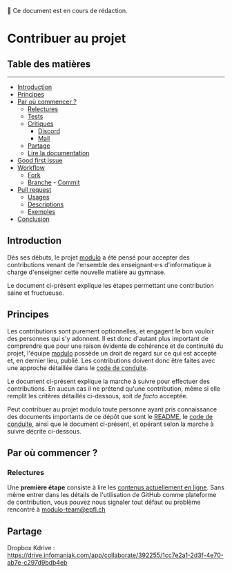 :construction: Ce document est en cours de rédaction. 

# Contribuer au projet

## Table des matières

---

- [Introduction](#introduction)
- [Principes](#principes)
- [Par où commencer ?](#par-où-commencer-?)
  - [Relectures](#relectures)
  - [Tests](#tests)
  - [Critiques](#critiques)
    - [Discord](#discord)
    - [Mail](#mail)
  - [Partage](#partage)
  - [Lire la documentation](#lire-la-documentation)
 - [Good first issue](#good-first-issue)
- [Workflow](#workflow)
  - [Fork](#fork)
  - [Branche](#branche)
  - [Commit](#commit)
- [Pull request](#pull-request)
  - [Usages](#usages)
  - [Descriptions](#descriptions)
  - [Exemples](#exemples)
- [Conclusion](#conclusion)


## Introduction

Dès ses débuts, le projet [modulo](https://modulo-info.ch) a été pensé pour accepter des contributions venant de l'ensemble des enseignant·e·s d'informatique à charge d'enseigner cette nouvelle matière au gymnase. 

Le document ci-présent explique les étapes permettant une contribution saine et fructueuse. 

## Principes 

Les contributions sont purement optionnelles, et engagent le bon vouloir des personnes qui s'y adonnent. Il est donc d'autant plus important de comprendre que pour une raison évidente de cohérence et de continuité du projet, l'équipe [modulo](https://github.com/edunumsec2/book#comit%C3%A9-de-r%C3%A9daction) possède un droit de regard sur ce qui est accepté et, en dernier lieu, publié. Les contributions doivent donc être faites avec une approche détaillée dans le [code de conduite](https://github.com/edunumsec2/book/blob/master/CODE_OF_CONDUCT.md). 

Le document ci-présent explique la marche à suivre pour effectuer des contributions. En aucun cas il ne prétend qu'une contribution, même si elle remplit les critères détaillés ci-dessous, soit *de facto* acceptée. 

Peut contribuer au projet modulo toute personne ayant pris connaissance des documents importants de ce dépôt que sont le [README](https://github.com/edunumsec2/book#readme), le [code de conduite](https://github.com/edunumsec2/book/blob/master/CODE_OF_CONDUCT.md), ainsi que le document ci-présent, et opérant selon la marche à suivre décrite ci-dessous. 

## Par où commencer ? 

### Relectures 

Une **première étape** consiste à lire les [contenus actuellement en ligne](https://github.com/edunumsec2/book/blob/master/README.md#liens). Sans même entrer dans les détails de l'utilisation de GitHub comme plateforme de contribution, vous pouvez nous signaler tout défaut ou problème rencontré à modulo-team@epfl.ch

## Partage 

Dropbox Kdrive : https://drive.infomaniak.com/app/collaborate/392255/1cc7e2a1-2d3f-4e70-ab7e-c297d9bdb4eb
